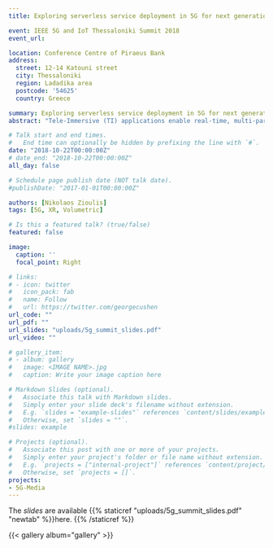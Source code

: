 ```yaml
---
title: Exploring serverless service deployment in 5G for next generation media applications

event: IEEE 5G and IoT Thessaloniki Summit 2018
event_url: 

location: Conference Centre of Piraeus Bank
address:
  street: 12-14 Katouni street 
  city: Thessaloniki
  region: Ladadika area
  postcode: '54625'
  country: Greece

summary: Exploring serverless service deployment in 5G for next generation media applications.
abstract: "Tele-Immersive (TI) applications enable real-time, multi-party interaction of users spread around the globe, by placing them inside a virtual world. With the ongoing Virtual Reality revolution, specialized hardware entering the consumer market and significant funds coming to VR related technologies, these next generation communication applications are now starting to emerge and are expected to take the networking world by storm. Quality of Service (QoS) and Quality of Experience (QoE) are top priorities in immersive media whereas availability and interaction between users are considered critical challenges that need to be met as they ensure a smooth user experience. High quality 3D reconstructions of users are created, usually in the form of time-varying meshes (TVM), which produce large volumes of heterogeneous data, thus, creating a challenging networking scenario. Although TVM data can be compressed via static mesh compression or techniques that exploit correlations of the data over time, compression schemes are not yet ready to support real-time applications. The volume of data produced by real-time TI applications is increasing dramatically, imposing limitations on the network transmission of those data, in real time, with current network technologies. As a result, the use of 5G networking technology appears now more than ever, as a necessity for real time TI applications not only in the gaming industry but also in other areas such as advertising or e-health. These have high requirements for (i) very high bandwidth, (ii) ultra-low latency, (iii) ultra-high reliability and (iv) broadband access in high crowd-density areas."

# Talk start and end times.
#   End time can optionally be hidden by prefixing the line with `#`.
date: "2018-10-22T00:00:00Z"
# date_end: "2018-10-22T00:00:00Z"
all_day: false

# Schedule page publish date (NOT talk date).
#publishDate: "2017-01-01T00:00:00Z"

authors: [Nikolaos Zioulis]
tags: [5G, XR, Volumetric]

# Is this a featured talk? (true/false)
featured: false

image:
  caption: ''
  focal_point: Right

# links:
# - icon: twitter
#   icon_pack: fab
#   name: Follow
#   url: https://twitter.com/georgecushen
url_code: ""
url_pdf: ""
url_slides: "uploads/5g_summit_slides.pdf"
url_video: ""

# gallery_item:
# - album: gallery
#   image: <IMAGE NAME>.jpg
#   caption: Write your image caption here

# Markdown Slides (optional).
#   Associate this talk with Markdown slides.
#   Simply enter your slide deck's filename without extension.
#   E.g. `slides = "example-slides"` references `content/slides/example-slides.md`.
#   Otherwise, set `slides = ""`.
#slides: example

# Projects (optional).
#   Associate this post with one or more of your projects.
#   Simply enter your project's folder or file name without extension.
#   E.g. `projects = ["internal-project"]` references `content/project/deep-learning/index.md`.
#   Otherwise, set `projects = []`.
projects:
- 5G-Media
---
```


The _slides_ are available {{% staticref "uploads/5g_summit_slides.pdf" "newtab" %}}here. {{% /staticref %}}

{{< gallery album="gallery" >}}


<!-- {{% callout note %}}
Click on the **Slides** button above to view the built-in slides feature.
{{% /callout %}}

Slides can be added in a few ways:

- **Create** slides using Wowchemy's [*Slides*](https://wowchemy.com/docs/managing-content/#create-slides) feature and link using `slides` parameter in the front matter of the talk file
- **Upload** an existing slide deck to `static/` and link using `url_slides` parameter in the front matter of the talk file
- **Embed** your slides (e.g. Google Slides) or presentation video on this page using [shortcodes](https://wowchemy.com/docs/writing-markdown-latex/).

Further event details, including [page elements](https://wowchemy.com/docs/writing-markdown-latex/) such as image galleries, can be added to the body of this page. -->

